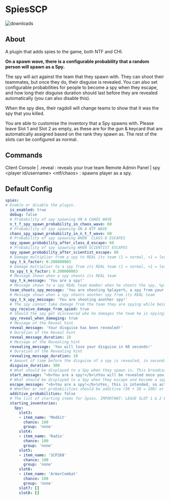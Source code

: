 # SpiesSCP

![downloads](https://img.shields.io/github/downloads/SrSisco/SpiesSCP/total?style=for-the-badge)

## About

A plugin that adds spies to the game, both NTF and CHI.

**On a spawn wave, there is a configurable probability that a random person will spawn as a Spy.** 

The spy will act against the team that they spawn with. They can shoot their teammates, but once they do, their disguise is revealed.
You can also set configurable probabilities for people to become a spy when they escape, and how long their disguise duration should last before they are revealed automatically (you can also disable this).

When the spy dies, their ragdoll will change teams to show that it was the spy that you killed.

You are able to customise the inventory that a Spy spawns with. Please leave Slot 1 and Slot 2 as empty, as these are for the gun & keycard that are automatically assigned based on the rank they spawn as. The rest of the slots can be configured as normal.

## Commands

Client Console  |   .reveal : reveals your true team 
Remote Admin Panel  |   spy <player id/username> <ntf/chaos> : spawns player as a spy.

## Default Config
```yaml
spies:
# Enable or disable the plugin.
  is_enabled: true
  debug: false
  # Probability of spy spawning ON A CHAOS WAVE
  n_t_f_spy_spawn_probability_in_chaos_wave: 60
  # Probability of spy spawning ON A NTF WAVE
  chaos_spy_spawn_probability_in_n_t_f_wave: 60
  # Probability of spy spawning WHEN  CLASS-D ESCAPES
  spy_spawn_probability_after_class_d_escape: 60
  # Probability of spy spawning WHEN SCIENTIST ESCAPES
  spy_spawn_probability_after_scientist_escape: 60
  # Damage multiplier from a spy to REAL its team (1 = normal, <1 = less, >1 more)
  spy_t_k_factor: 0.200000003
  # Damage multiplier to a spy from its REAL team (1 = normal, <1 = less, >1 more)
  to_spy_t_k_factor: 0.200000003
  # Message shown when a spy shoots its REAL team
  spy_t_k_message: 'You are a spy!'
  # Message shown to a spy REAL team member when he shoots the spy, %player% is replaced with the spy name
  team_shoots_spy_message: 'You are shooting %player%, a spy from your team!'
  # Message shown when a spy shoots another spy from its REAL team
  spy_t_k_spy_message: 'You are shooting another spy!'
  # The spy cannot take damage from the team they are spying while being a spy
  spy_receive_damage_from_spied: true
  # Should the spy get discovered whe he damages the team he is spying?
  spy_reveal_when_damaging: true
  # Message of the Reveal hint
  reveal_message: 'Your disguise has been revealed!'
  # Duration of the Reveal hint
  reveal_message_duration: 10
  # Message of the Revealing hint
  revealing_message: 'You will lose your disguise in 60 seconds!'
  # Duration of the Revealing hint
  revealing_message_duration: 10
  # Amount of time before the disguise of a spy is revealed, in seconds. Set to anything below 60 to disable
  disguise_duration: 300
  # What should be displayed to a Spy when they spawn in. This broadcast will always end with the TK multiplier factor (e.g. 0.2)
  start_message: "<b>You are a spy!</b>\nYou will be revealed once you use the .reveal command\nDamage against the team you spy for is multiplied by "
  # What should be displayed to a Spy when they escape and become a spy. This broadcast will always end with the TK multiplier factor (e.g. 0.2)
  escape_message: "<b>You are a spy!</b>\nYes, this is intended, so act normal\nDamage against the team you spy for is multiplied by "
  # Whether or not probabilities should be additive (50 + 50 = 100) or not (50 + 50 = 2 seperate 50% chances)
  additive_probabilities: false
  # The list of starting items for Spies. IMPORTANT: LEAVE SLOT 1 & 2 EMPTY! The spy's gun & keycard is assigned here automatically based on their rank, as well as Ammo. ItemName is the item to give them, and Chance is the percent chance of them spawning with it. You can specify the same item multiple times.
  starting_inventories:
    Spy:
      slot3:
      - item_name: 'Medkit'
        chance: 100
        group: 'none'
      slot4:
      - item_name: 'Radio'
        chance: 100
        group: 'none'
      slot5:
      - item_name: 'SCP268'
        chance: 100
        group: 'none'
      slot6:
      - item_name: 'ArmorCombat'
        chance: 100
        group: 'none'
      slot7: []
      slot8: []
```